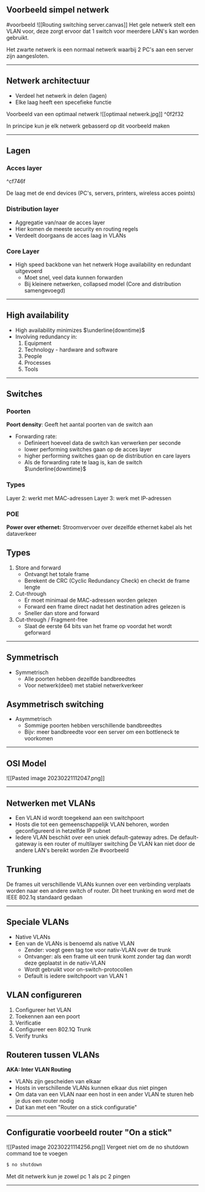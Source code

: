  ```toc
```
## Voorbeeld simpel netwerk
#voorbeeld
![[Routing switching server.canvas]]
Het gele netwerk stelt een VLAN voor, deze zorgt ervoor dat 1 switch voor meerdere LAN's kan worden gebruikt.

Het zwarte netwerk is een normaal netwerk waarbij 2 PC's aan een server zijn aangesloten.

---

## Netwerk  architectuur
- Verdeel het netwerk in delen (lagen)
- Elke laag heeft een specefieke functie

Voorbeeld van een optimaal netwerk
![[optimaal netwerk.jpg]] ^0f2f32

In principe kun je elk netwerk gebasserd op dit voorbeeld maken

---
## Lagen
### Acces layer

^cf746f

De laag met de end devices (PC's, servers, printers, wireless acces points)

### Distribution layer 
- Aggregatie van/naar de acces layer 
- Hier komen de meeste security en routing regels
- Verdeelt doorgaans de acces laag in VLANs

### Core Layer 
- High speed backbone van het netwerk Hoge availability en redundant uitgevoerd
	- Moet snel, veel data kunnen forwarden
	- Bij kleinere netwerken, collapsed model (Core and distribution samengevoegd) 

---

## High availability 
- High availability  minimizes $\underline{downtime}$
- Involving redundancy in:
	1. Equipment
	2. Technology - hardware and software
	3. People
	4. Processes 
	5. Tools

---

## Switches

### Poorten
**Poort density**: Geeft het aantal poorten van de switch aan

 -  Forwarding rate: 
	- Definieert hoeveel data de switch kan verwerken per seconde 
	- lower performing switches gaan op de acces layer 
	- higher performing  switches gaan op de distribution en care layers
	- Als de forwarding rate te laag is, kan de switch $\underline{downtime}$

### Types
Layer 2: werkt met MAC-adressen
Layer 3: werk met IP-adressen

### POE 
**Power over ethernet:**
Stroomvervoer over dezelfde ethernet  kabel als het dataverkeer

## Types
1. Store and forward
	- Ontvangt het totale frame
	- Berekent de CRC (Cyclic Redundancy Check) en checkt de frame lengte
2. Cut-through
	- Er moet minimaal de MAC-adressen worden gelezen
	- Forward een frame direct nadat het destination adres gelezen is
	- Sneller dan store and forward 
3. Cut-through / Fragment-free
	- Slaat de eerste 64 bits van het frame op voordat het wordt geforward

---

## Symmetrisch
- Symmetrisch 
	- Alle poorten hebben dezelfde bandbreedtes 
	- Voor netwerk(deel) met stabiel netwerkverkeer
## Asymmetrisch switching 
- Asymmetrisch 
	- Sommige poorten hebben verschillende bandbreedtes
	- Bijv: meer bandbreedte voor een server om een bottleneck te voorkomen

---

## OSI Model 
![[Pasted image 20230221112047.png]]

---


## Netwerken met VLANs 
- Een VLAN id wordt toegekend aan een switchpoort
- Hosts die tot een gemeenschappelijk VLAN behoren, worden geconfigureerd in hetzelfde IP subnet
- Iedere VLAN beschikt over een uniek default-gateway adres.  De default-gateway is een router of multilayer switching
De VLAN kan niet door de andere LAN's bereikt worden
Zie #voorbeeld 

## Trunking 
De frames uit verschillende VLANs kunnen over een verbinding verplaats worden naar een andere switch of router. 
Dit heet trunking en word met de IEEE 802.1q standaard gedaan

---

## Speciale VLANs 
- Native VLANs 
- Een van de VLANs is benoemd als native VLAN
	- Zender: voegt geen tag toe voor nativ-VLAN over de trunk
	- Ontvanger: als een frame uit een trunk komt zonder tag dan wordt deze geplaatst in de nativ-VLAN 
	- Wordt gebruikt voor on-switch-protocollen
	- Default is iedere switchpoort van VLAN 1

## VLAN configureren
1. Configureer het VLAN
2. Toekennen aan een poort
3. Verificatie
4. Configureer een 802.1Q Trunk
5. Verify trunks

## Routeren tussen VLANs 
**AKA: Inter VLAN Routing**
- VLANs zijn gescheiden van elkaar
- Hosts in verschillende VLANs kunnen elkaar dus niet pingen
- Om data van een VLAN naar een host in een ander VLAN te sturen heb je dus een router nodig
- Dat kan met een "Router on a stick configuratie"

---
## Configuratie voorbeeld router "On a stick"
![[Pasted image 20230221114256.png]]
Vergeet niet om de no shutdown command toe te voegen
```bash
$ no shutdown
```
Met dit netwerk kun je zowel pc 1 als pc 2 pingen 

---
